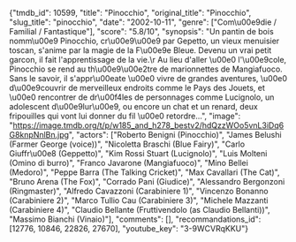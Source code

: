 {"tmdb_id": 10599, "title": "Pinocchio", "original_title": "Pinocchio", "slug_title": "pinocchio", "date": "2002-10-11", "genre": ["Com\u00e9die / Familial / Fantastique"], "score": "5.8/10", "synopsis": "Un pantin de bois nomm\u00e9 Pinocchio, cr\u00e9\u00e9 par Gepetto, un vieux menuisier toscan, s'anime par la magie de la F\u00e9e Bleue. Devenu un vrai petit garcon, il fait l'apprentissage de la vie.\r Au lieu d'aller \u00e0 l'\u00e9cole, Pinocchio se rend au th\u00e9\u00e2tre de marionnettes de Mangiafuoco. Sans le savoir, il s'appr\u00eate \u00e0 vivre de grandes aventures, \u00e0 d\u00e9couvrir de merveilleux endroits comme le Pays des Jouets, et \u00e0 rencontrer de dr\u00f4les de personnages comme Lucignolo, un adolescent d\u00e9lur\u00e9, ou encore un chat et un renard, deux fripouilles qui vont lui donner du fil \u00e0 retordre...", "image": "https://image.tmdb.org/t/p/w185_and_h278_bestv2/hdQzzWOo5vnL3iDq6G8knpNnlBn.jpg", "actors": ["Roberto Benigni (Pinocchio)", "James Belushi (Farmer George (voice))", "Nicoletta Braschi (Blue Fairy)", "Carlo Giuffr\u00e8 (Geppetto)", "Kim Rossi Stuart (Lucignolo)", "Luis Molteni (Omino di burro)", "Franco Javarone (Mangiafuoco)", "Mino Bellei (Medoro)", "Peppe Barra (The Talking Cricket)", "Max Cavallari (The Cat)", "Bruno Arena (The Fox)", "Corrado Pani (Giudice)", "Alessandro Bergonzoni (Ringmaster)", "Alfredo Cavazzoni (Carabiniere 1)", "Vincenzo Bonanno (Carabiniere 2)", "Marco Tullio Cau (Carabiniere 3)", "Michele Mazzanti (Carabiniere 4)", "Claudio Bellante (Fruttivendolo (as Claudio Bellanti))", "Massimo Bianchi (Vinaio)"], "comments": [], "recommandations_id": [12776, 10846, 22826, 27670], "youtube_key": "3-9WCVRqKKU"}